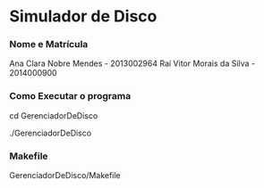 # Simulador de Disco

### Nome e Matrícula ###
Ana Clara Nobre Mendes - 2013002964
Raí Vitor Morais da Silva - 2014000900

### Como Executar o programa ###

cd GerenciadorDeDisco

./GerenciadorDeDisco


### Makefile ###
GerenciadorDeDisco/Makefile

